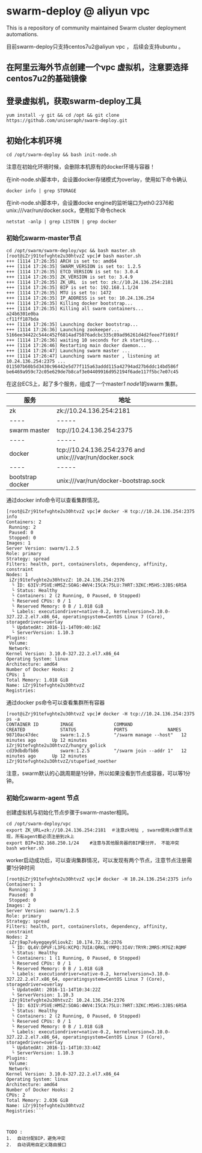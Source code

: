# swarm-deploy @ aliyun vpc

This is a repository of community maintained Swarm cluster deployment
automations.

目前swarm-deploy只支持centos7u2@aliyun vpc ， 后续会支持ubuntu 。


## 在阿里云海外节点创建一个vpc 虚拟机，注意要选择 centos7u2的基础镜像

## 登录虚拟机，获取swarm-deploy工具

```
yum install -y git && cd /opt && git clone https://github.com/uniseraph/swarm-deploy.git 
```

##  初始化本机环境

```
cd /opt/swarm-deploy && bash init-node.sh
```

注意在初始化环境时候，会删除本机原有的docker环境与容器！

在init-node.sh脚本中，会设置docker存储模式为overlay，使用如下命令确认

```
docker info | grep STORAGE
```

在init-node.sh脚本中，会设置docke engine的监听端口为eth0:2376和unix:///var/run/docker.sock，使用如下命令check

```
netstat -anlp | grep LISTEN | grep docker
```


### 初始化swarm-master节点

```
cd /opt/swarm/swarm-deploy/vpc && bash master.sh
[root@iZrj91tefvghte2u30htvzZ vpc]# bash master.sh
+++ [1114 17:26:35] ARCH is set to: amd64
+++ [1114 17:26:35] SWARM_VERSION is set to: 1.2.5
+++ [1114 17:26:35] ETCD_VERSION is set to: 3.0.4
+++ [1114 17:26:35] ZK_VERSION is set to: 3.4.9
+++ [1114 17:26:35] ZK_URL  is set to: zk://10.24.136.254:2181
+++ [1114 17:26:35] BIP is set to: 192.168.1.1/24
+++ [1114 17:26:35] MTU is set to: 1472
+++ [1114 17:26:35] IP_ADDRESS is set to: 10.24.136.254
+++ [1114 17:26:35] Killing docker bootstrap...
+++ [1114 17:26:35] Killing all swarm containers...
a24b6301e0ba
cf11ff187bda
+++ [1114 17:26:35] Launching docker bootstrap...
+++ [1114 17:26:36] Launching zookeeper...
5166ee34422c544c452f6814ad75076adcbc335c89ad96261d4d2feee7f1691f
+++ [1114 17:26:36] waiting 10 seconds for zk starting...
+++ [1114 17:26:46] Restarting main docker daemon...
+++ [1114 17:26:47] Launching swarm master ...
+++ [1114 17:26:47] Launching swarm master , listening at 10.24.136.254:2375 ...
011507b60b5d3430c96442e5d77f115a63addd115a42794ad27b6ddc14bd586f
be6469a959c72c05e629de7b8caf3e04409916d952194f6ade117f5bc7e07c45
```

在这台ECS上，起了多个服务，组成了一个master*1 node*1的swarm 集群。

服务| 地址|
----|-----|
zk | zk://10.24.136.254:2181 |
----|-----|
swarm master | tcp://10.24.136.254:2375|
----|-----|
docker  | tcp://10.24.136.254:2376 and unix:///var/run/docker.sock|
----|-----|
bootstrap docker | unix:///var/run/docker-bootstrap.sock|

通过docker info命令可以查看集群情况。
```
[root@iZrj91tefvghte2u30htvzZ vpc]# docker -H tcp://10.24.136.254:2375 info
Containers: 2
 Running: 2
 Paused: 0
 Stopped: 0
Images: 1
Server Version: swarm/1.2.5
Role: primary
Strategy: spread
Filters: health, port, containerslots, dependency, affinity, constraint
Nodes: 1
 iZrj91tefvghte2u30htvzZ: 10.24.136.254:2376
  └ ID: 63IV:PSVE:HMSZ:SOAG:4WV4:I5CA:75LU:7HRT:3ZKC:M5HS:3JBS:6R5A
  └ Status: Healthy
  └ Containers: 2 (2 Running, 0 Paused, 0 Stopped)
  └ Reserved CPUs: 0 / 1
  └ Reserved Memory: 0 B / 1.018 GiB
  └ Labels: executiondriver=native-0.2, kernelversion=3.10.0-327.22.2.el7.x86_64, operatingsystem=CentOS Linux 7 (Core), storagedriver=overlay
  └ UpdatedAt: 2016-11-14T09:40:16Z
  └ ServerVersion: 1.10.3
Plugins:
 Volume:
 Network:
Kernel Version: 3.10.0-327.22.2.el7.x86_64
Operating System: linux
Architecture: amd64
Number of Docker Hooks: 2
CPUs: 1
Total Memory: 1.018 GiB
Name: iZrj91tefvghte2u30htvzZ
Registries:
```


通过docker ps命令可以查看集群所有容器
```
[root@iZrj91tefvghte2u30htvzZ vpc]# docker -H tcp://10.24.136.254:2375 ps -a
CONTAINER ID        IMAGE               COMMAND                  CREATED             STATUS              PORTS               NAMES
98710ac47dec        swarm:1.2.5         "/swarm manage --host"   12 minutes ago      Up 12 minutes                           iZrj91tefvghte2u30htvzZ/hungry_golick
cd39dbdbfb86        swarm:1.2.5         "/swarm join --addr 1"   12 minutes ago      Up 12 minutes                           iZrj91tefvghte2u30htvzZ/stupefied_noether
```

注意，swarm默认的心跳周期是1分钟，所以如果没看到节点或容器，可以等1分钟。


### 初始化swarm-agent 节点

创建虚拟机与初始化节点步骤于swarm-master相同。

```
cd /opt/swarm-deploy/vpc 
export ZK_URL=zk://10.24.136.254:2181  ＃注意zk地址 , swarm使用zk做节点发现，所有agent都必须注册到zk上
export BIP=192.168.250.1/24    #注意与其他服务器的BIP要分开， 不能冲突
bash worker.sh
```

worker启动成功后，可以查询集群情况，可以发现有两个节点，注意节点注册需要1分钟时间
```
[root@iZrj91tefvghte2u30htvzZ vpc]# docker -H 10.24.136.254:2375 info
Containers: 3
 Running: 3
 Paused: 0
 Stopped: 0
Images: 2
Server Version: swarm/1.2.5
Role: primary
Strategy: spread
Filters: health, port, containerslots, dependency, affinity, constraint
Nodes: 2
 iZrj9ap7v4yegqey9liovkZ: 10.174.72.36:2376
  └ ID: QL4V:DPVF:L3FG:KCPQ:7UIA:QRKL:YMPQ:3I4V:TRYR:2MR5:M7GZ:RQMF
  └ Status: Healthy
  └ Containers: 1 (1 Running, 0 Paused, 0 Stopped)
  └ Reserved CPUs: 0 / 1
  └ Reserved Memory: 0 B / 1.018 GiB
  └ Labels: executiondriver=native-0.2, kernelversion=3.10.0-327.22.2.el7.x86_64, operatingsystem=CentOS Linux 7 (Core), storagedriver=overlay
  └ UpdatedAt: 2016-11-14T10:34:22Z
  └ ServerVersion: 1.10.3
 iZrj91tefvghte2u30htvzZ: 10.24.136.254:2376
  └ ID: 63IV:PSVE:HMSZ:SOAG:4WV4:I5CA:75LU:7HRT:3ZKC:M5HS:3JBS:6R5A
  └ Status: Healthy
  └ Containers: 2 (2 Running, 0 Paused, 0 Stopped)
  └ Reserved CPUs: 0 / 1
  └ Reserved Memory: 0 B / 1.018 GiB
  └ Labels: executiondriver=native-0.2, kernelversion=3.10.0-327.22.2.el7.x86_64, operatingsystem=CentOS Linux 7 (Core), storagedriver=overlay
  └ UpdatedAt: 2016-11-14T10:33:44Z
  └ ServerVersion: 1.10.3
Plugins:
 Volume:
 Network:
Kernel Version: 3.10.0-327.22.2.el7.x86_64
Operating System: linux
Architecture: amd64
Number of Docker Hooks: 2
CPUs: 2
Total Memory: 2.036 GiB
Name: iZrj91tefvghte2u30htvzZ
Registries:```



TODO :
1.  自动分配BIP，避免冲突
2.  自动调用自定义路由接口
